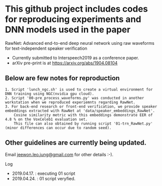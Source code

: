 This github project includes codes for reproducing experiments and DNN models used in the paper
===============================================================================================

RawNet: Advanced end-to-end deep neural network using raw waveforms for text-independent speaker verification
- Currently submitted to Interspeech2019 as a conference paper.
- arXiv pre-print is at https://arxiv.org/abs/1904.08104
	

Below are few notes for reproduction
------------------------------------
	1. Script 'lunch_ngc.sh' is used to create a virtual environment for DNN training using NGC(nvidia gpu cloud).
	2. Script '00-pre_process_waveforms.py' was conducted in another workstation when we reproduced experiemnts regarding RawNet.
	3. For back-end research or front-end verification, we provide speaker embeddings extracted with RawNet at 'data/speaker_embeddings_RawNet'. 
		Cosine similarity metric with this embeddings demonstrate EER of 4.8 % on the VoxCeleb1 evaluation set. 
		This file can also obtained by running script '01-trn_RawNet.py' (minor differences can occur due to random seed).

Other guidelines are currently being updated.
---------------------------------------------
Email jeewon.leo.jung@gmail.com for other details :-).

Log
- 2019.04.17.	: executing 01 script
- 2019.04.24. : 01 script veryfied.
